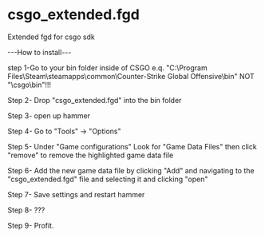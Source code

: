 # csgo_extended.fgd
Extended fgd for csgo sdk

---How to install---

step 1-Go to your bin folder inside of CSGO e.q. "C:\Program Files\Steam\steamapps\common\Counter-Strike Global Offensive\bin"
NOT "\csgo\bin"!!!

Step 2- Drop "csgo_extended.fgd" into the bin folder

Step 3- open up hammer

Step 4- Go to "Tools" → "Options"

Step 5- Under "Game configurations" Look for "Game Data Files" then click "remove" to remove the highlighted game data file

Step 6- Add the new game data file by clicking "Add" and navigating to the "csgo_extended.fgd" file and selecting it and clicking "open"

Step 7- Save settings and restart hammer

Step 8- ???

Step 9- Profit.
